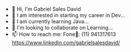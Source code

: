 - 👋 Hi, I'm Gabriel Sales David
- 👀 I am interested in starting my career in Dev...
- 🌱 I am currently learning Java...
- 💞️ I'm looking to collaborate on Learning...
- 📫 How to reach me:
Fone📱: (11) 941317613
https://www.linkedin.com/gabrielsalesdavid/

<!---
gabrielsalesdavid/gabrielsalesdavid is a ✨ special ✨ repository because its `README.md` (this file) appears on your GitHub profile.
You can click the Preview link to take a look at your changes.
--->
